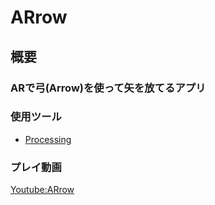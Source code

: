 # ARrow
## 概要
### ARで弓(Arrow)を使って矢を放てるアプリ

### 使用ツール
- [Processing](https://processing.org/)

### プレイ動画
[Youtube:ARrow](https://www.youtube.com/watch?v=L5HBVl5YYlU)
